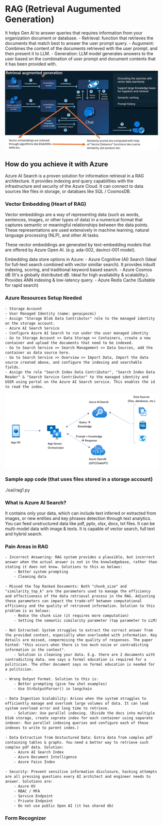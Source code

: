 # RAG (Retrieval Augumented Generation)
It helps Gen AI to answer queries that requires information from your organization document or database.
    - Retrieval: function that retrieves the documents that match best to answer the user prompt query.
    - Augument: Combines the content of the documents retrieved with the user prompt. and then present it to LLM.
    - Generation: LLM model generates answers to the user based on the combination of user prompt and document contents that it has been provided with.

![Image Alt Text](./images/RAG.png)

## How do you achieve it with Azure
Azure AI Search is a proven solution for information retrieval in a RAG architecture. It provides indexing and query capabilities with the infrastructure and security of the Azure Cloud. 
It can connect to data sources like files in storage, or databaes like SQL / CosmosDB.

### Vector Embedding (Heart of RAG)
Vector embeddings are a way of representing data (such as words, sentences, images, or other types of data) in a numerical format that captures semantic or meaningful relationships between the data points. These representations are used extensively in machine learning, natural language processing (NLP), and other AI tasks.

These vector embeddings are generated by text-embedding models that are offered by Azure Open AI. (e.g. ada-002, davinci-001 model).

Embedding data store options in Azure:
    - Azure Cognitive (AI) Search (Ideal for full-text search combined with vector simillar search). It provides inbuilt indexing, scoring, and traditional keyword based search.
    - Azure Cosmos dB (It's a globally distributed dB. Ideal for high availability & scalability.). Provides ANN indexing & low-latency query.
    - Azure Redis Cache (Suitable for rapid search)


### Azure Resources Setup Needed
    - Storage Account
    - User Managed Identity (name: genaipocmi)
    - Assign "Storage Blob Data Contributor" role to the managed identity on the storage account.
    - Azure AI Search Service
    - Configure Azure AI Search to run under the user managed identity
    - Go to Storage Account >> Data Storage >> Containers, create a new container and upload the documents that need to be indexed.
    - Go to Search Service >> Search Management >> Data Sources, add the container as data source here.
    - Go to Search Service >> Overview >> Import Data, Import the data source created above, and configure the indexing and searchable fields.
    - Assign the role "Search Index Data Contributor", "Search Index Data Reader" & "Search Service Contributor" to the managed identity and USER using portal on the Azure AI Search service. This enables the id to read the index.

![Image Alt Text](./images/AzureRAG.png)

 ### Sample app code (that uses files stored in a storage account)
 ./oai/rag1.py
 
### What is Azure AI Search?
It contains only your data, which can include text inferred or extracted from images, or new entities and key phrases detection through text analytics.
You can feed unstructured data like pdf, pptx, xlsx, docx, txt files. It can be multi-model data with image & texts. 
It is capable of vector search, full text and hybrid search.

### Pain Areas in RAG
    - Incorrect Answering: RAG system provides a plausible, but incorrect answer when the actual answer is not in the knowledgebase, rather than stating it does not know. Solutions to this as belows:
        - Better system prompting
        - Cleaning data
    
    - Missed the Top Ranked Documents: Both "chunk_size" and "similarity_top_k" are the parameters used to manage the efficiency and effectiveness of the data retrieval process in the RAG. Adjusting these parameters can impact the trade-off between computational efficiency and the quality of retrieved information. Solution to this problem is as belows:
        - Redce the chunk size (it requires more computation)
        - Setting the semantic similarity parameter (top parameter to LLM)
    
    - Not Extracted: System struggles to extract the correct answer from the provided context, especially when overloaded with information. Key details are missed, compermising the quality of responses. The paper hinted: "this occurs when there is too much noise or contradicting information in the context". 
        - Solution is cleaning your data. E.g. there are 2 documents with contradicting data. one says a formal education is required for a politician. The other document says no formal education is needed for a politician. 

    - Wrong Output Format. Solution to this is:
        - Better prompting (give few shot examples)
        - Use StrOutputParser() in langchain

    - Data Ingestion Scalability: Arises when the system struggles to efficiently manage and overlook large volumes of data. It can lead system overload error and long time to retrieve.
        - Solution: Use parallel indexing. (Divide the docs into multiple blob storage, create seprate index for each container using separate indexer. Run parallel indexing queries and configure each of those indexes to write to parent index.)

    - Data Extraction from Unstuctured Data: Extra data from complex pdf containing tables & graphs. You need a better way to retrieve such complex pdf data. Solution:
        - Azure AI Search Index
        - Azure Document Intelligence
        - Azure Faiss Index

    - Security: Prevent sensitive information disclosure, hacking attempts are all pressing questions every AI architect and engineer needs to answer. Solutions are:
        - Azure KV
        - RBAC / MFA
        - Service Endpoint
        - Private Endpoint
        - Do not use public Open AI (it has shared db)
    

### Form Recognizer


    
